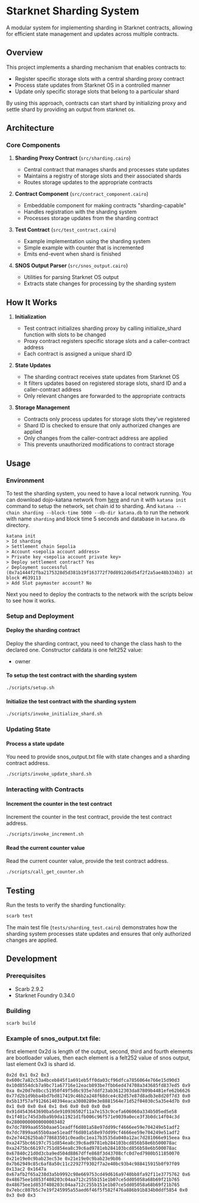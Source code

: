 # Starknet Sharding System

A modular system for implementing sharding in Starknet contracts, allowing for efficient state management and updates across multiple contracts.

## Overview

This project implements a sharding mechanism that enables contracts to:

- Register specific storage slots with a central sharding proxy contract
- Process state updates from Starknet OS in a controlled manner
- Update only specific storage slots that belong to a particular shard

By using this approach, contracts can start shard by initializing proxy and settle shard by providing an output from starknet os.

## Architecture

### Core Components

1. **Sharding Proxy Contract** (`src/sharding.cairo`)

   - Central contract that manages shards and processes state updates
   - Maintains a registry of storage slots and their associated shards
   - Routes storage updates to the appropriate contracts

2. **Contract Component** (`src/contract_component.cairo`)

   - Embeddable component for making contracts "sharding-capable"
   - Handles registration with the sharding system
   - Processes storage updates from the sharding contract

3. **Test Contract** (`src/test_contract.cairo`)

   - Example implementation using the sharding system
   - Simple example with counter that is incremented
   - Emits end-event when shard is finished

4. **SNOS Output Parser** (`src/snos_output.cairo`)
   - Utilities for parsing Starknet OS output
   - Extracts state changes for processing by the sharding system

## How It Works

1. **Initialization**

   - Test contract initializes sharding proxy by calling initialize_shard function with slots to be changed
   - Proxy contract registers specific storage slots and a caller-contract address
   - Each contract is assigned a unique shard ID

2. **State Updates**

   - The sharding contract receives state updates from Starknet OS
   - It filters updates based on registered storage slots, shard ID and a caller-contract address
   - Only relevant changes are forwarded to the appropriate contracts

3. **Storage Management**
   - Contracts only process updates for storage slots they've registered
   - Shard ID is checked to ensure that only authorized changes are applied
   - Only changes from the caller-contract address are applied
   - This prevents unauthorized modifications to contract storage

## Usage

### Environment

To test the sharding system, you need to have a local network running. You can download dojo-katana network from [here](https://github.com/dojoengine/dojo.git) and run it with `katana init` command to setup the network, set chain id to sharding. And `katana --chain sharding --block-time 5000 --db-dir katana.db` to run the network with name `sharding` and block time 5 seconds and database in `katana.db` directory.

```
katana init
> Id sharding
> Settlement chain Sepolia
> Account <sepolia account address>
> Private key <sepolia account private key>
> Deploy settlement contract? Yes
✓ Deployment successful (0x7a1444f2fba2175328d5d381b19f163772f70d8912d6d54f2f2a5ae48b334b3) at block #639113
> Add Slot paymaster account? No
```

Next you need to deploy the contracts to the network with the scripts below to see how it works.

### Setup and Deployment

#### Deploy the sharding contract

Deploy the sharding contract, you need to change the class hash to the declared one.
Constructor calldata is one felt252 value:

- owner

#### To setup the test contract with the sharding system

```bash
./scripts/setup.sh
```

#### Initialize the test contract with the sharding system

```bash
./scripts/invoke_initialize_shard.sh
```

### Updating State

#### Process a state update

You need to provide snos_output.txt file with state changes and a sharding contract address.

```bash
./scripts/invoke_update_shard.sh
```

### Interacting with Contracts

#### Increment the counter in the test contract

Increment the counter in the test contract, provide the test contract address.

```bash
./scripts/invoke_increment.sh
```

#### Read the current counter value

Read the current counter value, provide the test contract address.

```bash
./scripts/call_get_counter.sh
```

## Testing

Run the tests to verify the sharding functionality:

```bash
scarb test
```

The main test file (`tests/sharding_test.cairo`) demonstrates how the sharding system processes state updates and ensures that only authorized changes are applied.

## Development

### Prerequisites

- Scarb 2.9.2
- Starknet Foundry 0.34.0

### Building

```bash
scarb build
```

### Example of snos_output.txt file:

first element 0x2d is length of the output, second, third and fourth elements are bootloader values, then each element is a felt252 value of snos output, last element 0x3 is shard id.

```
0x2d 0x1 0x2 0x3 0x600c7a82c53a4bceb845f1a691eb5ff0da03cf96dfca7856064e766e15d90d3 0x10d8554dcb7a9bc71a67716e12eacb893be7fbb6ed474708a343685fd837ed5 0x9 0xa 0x20d7e8bcc51950f49f5d6c935e7ddf23ab3612303da87809b4481efe62b6626 0x77d2b1d9bba4bd7bd817419c46b2a248f68dce4c82d57e87d8adb3e8d20f7d3 0x0 0x5b13f57af91266140394eaca3080289e3e8881564e71d52f04030c5a35e4d7b 0x0 0x1 0x0 0x0 0x4 0x1 0x6 0x0 0x0 0x0 0x0 0x91d4543643690ba5de910936502f11a7e153c9cefa606060a334b505ed5e58 0x1f401c745d3dba9b9da11921d1fb006c96f571e9039a0ece3f3b0dc14f04c3d 0x28000000000000003402 0x7dc7899aa655b0aae51eadff6d801a58e97dd99cf4666ee59e704249e51adf2 0x7dc7899aa655b0aae51eadff6d801a58e97dd99cf4666ee59e704249e51adf2 0x2e7442625bab778683501c0eadbc1ea17b3535da040a12ac7d281066e915eea 0xa 0xa2475bc66197c751d854ea8c39c6ad9781eb284103bcd856b58e6b500078ac 0xa2475bc66197c751d854ea8c39c6ad9781eb284103bcd856b58e6b500078ac 0x67840c21d0d3cba9ed504d8867dffe868f3d43708cfc0d7ed7980b511850070 0x21e19e0c9bab23ec53e 0x21e19e0c9bab23e9b86 0x7b62949c85c6af8a50c11c22927f9302f7a2e40bc93b4c988415915b0f97f09 0x13ac2 0x1647a 0x67afb2f65a238d3a5b9992c98e669753cd49d616a9740bb8fa92f11e3775762 0x6 0x48675ee1d853f408203c04aa712c255b151e1b07ce5dd05058a68b69f21b765 0x48675ee1d853f408203c04aa712c255b151e1b07ce5dd05058a68b69f21b765 0x7ebcc807b5c7e19f245995a55aed6f46f5f582f476a886b91b834b0ddf5854 0x0 0x3 0x0 0x3
```
